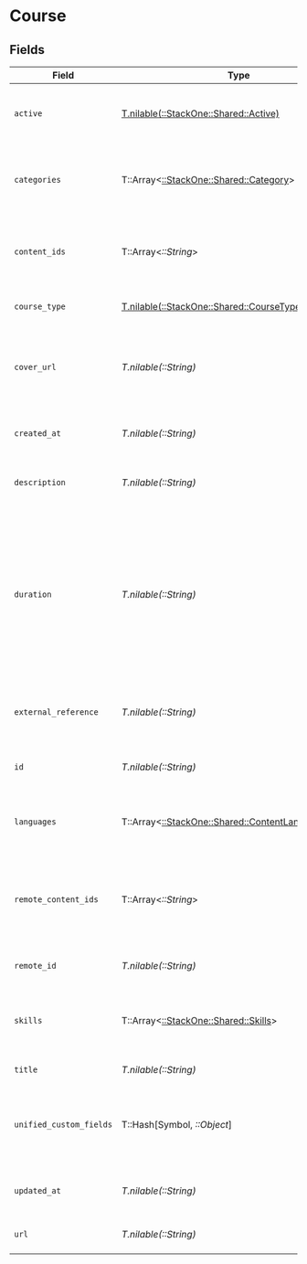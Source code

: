 # Course


## Fields

| Field                                                                                                                                                             | Type                                                                                                                                                              | Required                                                                                                                                                          | Description                                                                                                                                                       | Example                                                                                                                                                           |
| ----------------------------------------------------------------------------------------------------------------------------------------------------------------- | ----------------------------------------------------------------------------------------------------------------------------------------------------------------- | ----------------------------------------------------------------------------------------------------------------------------------------------------------------- | ----------------------------------------------------------------------------------------------------------------------------------------------------------------- | ----------------------------------------------------------------------------------------------------------------------------------------------------------------- |
| `active`                                                                                                                                                          | [T.nilable(::StackOne::Shared::Active)](../../models/shared/active.md)                                                                                            | :heavy_minus_sign:                                                                                                                                                | Whether the course is active and available for users.                                                                                                             |                                                                                                                                                                   |
| `categories`                                                                                                                                                      | T::Array<[::StackOne::Shared::Category](../../models/shared/category.md)>                                                                                         | :heavy_minus_sign:                                                                                                                                                | The categories associated with this course                                                                                                                        | [<br/>{<br/>"id": "12345",<br/>"name": "Technology"<br/>}<br/>]                                                                                                   |
| `content_ids`                                                                                                                                                     | T::Array<*::String*>                                                                                                                                              | :heavy_minus_sign:                                                                                                                                                | The child ID/IDs associated with this course                                                                                                                      | [<br/>"16873-SOFTWARE-ENG-COURSE",<br/>"16874-SOFTWARE-ENG-COURSE"<br/>]                                                                                          |
| `course_type`                                                                                                                                                     | [T.nilable(::StackOne::Shared::CourseType)](../../models/shared/coursetype.md)                                                                                    | :heavy_minus_sign:                                                                                                                                                | The media type for the course                                                                                                                                     |                                                                                                                                                                   |
| `cover_url`                                                                                                                                                       | *T.nilable(::String)*                                                                                                                                             | :heavy_minus_sign:                                                                                                                                                | The URL of the thumbnail image associated with the course.                                                                                                        | https://www.googledrive.com/?v=16873                                                                                                                              |
| `created_at`                                                                                                                                                      | *T.nilable(::String)*                                                                                                                                             | :heavy_minus_sign:                                                                                                                                                | The date on which the course was created.                                                                                                                         | 2021-07-21T14:00:00.000Z                                                                                                                                          |
| `description`                                                                                                                                                     | *T.nilable(::String)*                                                                                                                                             | :heavy_minus_sign:                                                                                                                                                | The description of the course                                                                                                                                     | This course acts as learning content for software engineers.                                                                                                      |
| `duration`                                                                                                                                                        | *T.nilable(::String)*                                                                                                                                             | :heavy_minus_sign:                                                                                                                                                | The duration of the course following the ISO8601 standard. If duration_unit is applicable we will derive this from the smallest unit given in the duration string | P3Y6M4DT12H30M5S                                                                                                                                                  |
| `external_reference`                                                                                                                                              | *T.nilable(::String)*                                                                                                                                             | :heavy_minus_sign:                                                                                                                                                | The external ID associated with this course                                                                                                                       | SOFTWARE-ENG-LV1-TRAINING-VIDEO-1                                                                                                                                 |
| `id`                                                                                                                                                              | *T.nilable(::String)*                                                                                                                                             | :heavy_minus_sign:                                                                                                                                                | The ID associated with this course                                                                                                                                | 16873-ENG-VIDEO-1                                                                                                                                                 |
| `languages`                                                                                                                                                       | T::Array<[::StackOne::Shared::ContentLanguageEnum](../../models/shared/contentlanguageenum.md)>                                                                   | :heavy_minus_sign:                                                                                                                                                | The languages associated with this course                                                                                                                         |                                                                                                                                                                   |
| `remote_content_ids`                                                                                                                                              | T::Array<*::String*>                                                                                                                                              | :heavy_minus_sign:                                                                                                                                                | Provider's unique identifier of the child content IDs associated with this course                                                                                 | [<br/>"e3cb75bf-aa84-466e-a6c1-b8322b257a48",<br/>"e3cb75bf-aa84-466e-a6c1-b8322b257a49"<br/>]                                                                    |
| `remote_id`                                                                                                                                                       | *T.nilable(::String)*                                                                                                                                             | :heavy_minus_sign:                                                                                                                                                | Provider's unique identifier                                                                                                                                      | 8187e5da-dc77-475e-9949-af0f1fa4e4e3                                                                                                                              |
| `skills`                                                                                                                                                          | T::Array<[::StackOne::Shared::Skills](../../models/shared/skills.md)>                                                                                             | :heavy_minus_sign:                                                                                                                                                | The skills associated with this course                                                                                                                            | [<br/>{<br/>"id": "12345",<br/>"name": "Sales Techniques"<br/>}<br/>]                                                                                             |
| `title`                                                                                                                                                           | *T.nilable(::String)*                                                                                                                                             | :heavy_minus_sign:                                                                                                                                                | The title of the course                                                                                                                                           | Software Engineer Lv 1                                                                                                                                            |
| `unified_custom_fields`                                                                                                                                           | T::Hash[Symbol, *::Object*]                                                                                                                                       | :heavy_minus_sign:                                                                                                                                                | Custom Unified Fields configured in your StackOne project                                                                                                         | {<br/>"my_project_custom_field_1": "REF-1236",<br/>"my_project_custom_field_2": "some other value"<br/>}                                                          |
| `updated_at`                                                                                                                                                      | *T.nilable(::String)*                                                                                                                                             | :heavy_minus_sign:                                                                                                                                                | The date on which the course was last updated.                                                                                                                    | 2021-07-21T14:00:00.000Z                                                                                                                                          |
| `url`                                                                                                                                                             | *T.nilable(::String)*                                                                                                                                             | :heavy_minus_sign:                                                                                                                                                | The redirect URL of the course.                                                                                                                                   | https://www.linkedinlearning.com/?v=16873                                                                                                                         |